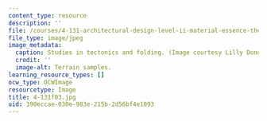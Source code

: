 ```yaml
---
content_type: resource
description: ''
file: /courses/4-131-architectural-design-level-ii-material-essence-the-glass-house-fall-2003/390eccae030e983e215b2d56bf4e1093_4-131f03.jpg
file_type: image/jpeg
image_metadata:
  caption: Studies in tectonics and folding. (Image courtesy Lilly Donohue.)
  credit: ''
  image-alt: Terrain samples.
learning_resource_types: []
ocw_type: OCWImage
resourcetype: Image
title: 4-131f03.jpg
uid: 390eccae-030e-983e-215b-2d56bf4e1093
---
```

